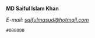 **MD Saiful Islam Khan**

_E-mail: [saifulmasud@hotmail.com](mailto:saifulmasud@hotmail.com)_

`#000000`

